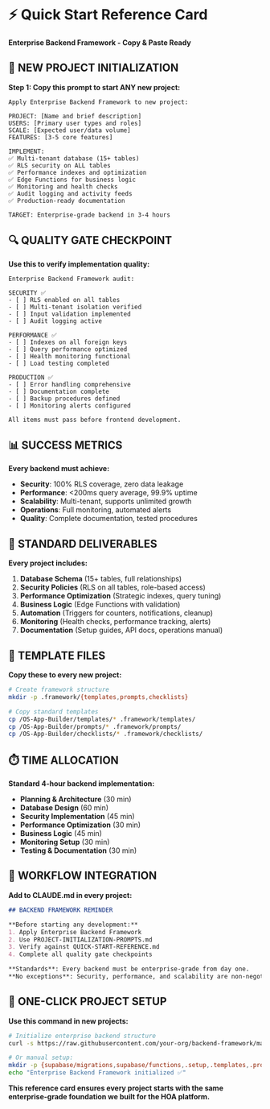 # ⚡ Quick Start Reference Card
**Enterprise Backend Framework - Copy & Paste Ready**

## 🚀 NEW PROJECT INITIALIZATION

**Step 1: Copy this prompt to start ANY new project:**

```
Apply Enterprise Backend Framework to new project:

PROJECT: [Name and brief description]
USERS: [Primary user types and roles]  
SCALE: [Expected user/data volume]
FEATURES: [3-5 core features]

IMPLEMENT:
✅ Multi-tenant database (15+ tables)
✅ RLS security on ALL tables
✅ Performance indexes and optimization
✅ Edge Functions for business logic
✅ Monitoring and health checks
✅ Audit logging and activity feeds
✅ Production-ready documentation

TARGET: Enterprise-grade backend in 3-4 hours
```

## 🔍 QUALITY GATE CHECKPOINT

**Use this to verify implementation quality:**

```
Enterprise Backend Framework audit:

SECURITY ✅
- [ ] RLS enabled on all tables
- [ ] Multi-tenant isolation verified
- [ ] Input validation implemented
- [ ] Audit logging active

PERFORMANCE ✅  
- [ ] Indexes on all foreign keys
- [ ] Query performance optimized
- [ ] Health monitoring functional
- [ ] Load testing completed

PRODUCTION ✅
- [ ] Error handling comprehensive
- [ ] Documentation complete
- [ ] Backup procedures defined
- [ ] Monitoring alerts configured

All items must pass before frontend development.
```

## 📊 SUCCESS METRICS

**Every backend must achieve:**
- **Security**: 100% RLS coverage, zero data leakage
- **Performance**: <200ms query average, 99.9% uptime
- **Scalability**: Multi-tenant, supports unlimited growth
- **Operations**: Full monitoring, automated alerts
- **Quality**: Complete documentation, tested procedures

## 🎯 STANDARD DELIVERABLES

**Every project includes:**
1. **Database Schema** (15+ tables, full relationships)
2. **Security Policies** (RLS on all tables, role-based access)
3. **Performance Optimization** (Strategic indexes, query tuning)
4. **Business Logic** (Edge Functions with validation)
5. **Automation** (Triggers for counters, notifications, cleanup)
6. **Monitoring** (Health checks, performance tracking, alerts)
7. **Documentation** (Setup guides, API docs, operations manual)

## 📁 TEMPLATE FILES

**Copy these to every new project:**

```bash
# Create framework structure
mkdir -p .framework/{templates,prompts,checklists}

# Copy standard templates
cp /OS-App-Builder/templates/* .framework/templates/
cp /OS-App-Builder/prompts/* .framework/prompts/
cp /OS-App-Builder/checklists/* .framework/checklists/
```

## ⏱️ TIME ALLOCATION

**Standard 4-hour backend implementation:**
- **Planning & Architecture** (30 min)
- **Database Design** (60 min)  
- **Security Implementation** (45 min)
- **Performance Optimization** (30 min)
- **Business Logic** (45 min)
- **Monitoring Setup** (30 min)
- **Testing & Documentation** (30 min)

## 🔄 WORKFLOW INTEGRATION

**Add to CLAUDE.md in every project:**

```markdown
## BACKEND FRAMEWORK REMINDER

**Before starting any development:**
1. Apply Enterprise Backend Framework
2. Use PROJECT-INITIALIZATION-PROMPTS.md
3. Verify against QUICK-START-REFERENCE.md
4. Complete all quality gate checkpoints

**Standards**: Every backend must be enterprise-grade from day one.
**No exceptions**: Security, performance, and scalability are non-negotiable.
```

## 🎨 ONE-CLICK PROJECT SETUP

**Use this command in new projects:**

```bash
# Initialize enterprise backend structure
curl -s https://raw.githubusercontent.com/your-org/backend-framework/main/setup.sh | bash

# Or manual setup:
mkdir -p {supabase/migrations,supabase/functions,.setup,.templates,.prompts}
echo "Enterprise Backend Framework initialized ✅"
```

**This reference card ensures every project starts with the same enterprise-grade foundation we built for the HOA platform.**